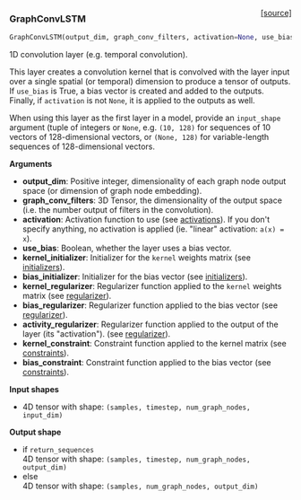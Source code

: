 <span style="float:right;">[[source]](https://github.com/vermaMachineLearning/keras-deep-graph-learning/blob/master/keras_dgl/layers/graph_convolutional_recurrent_layer.py#L116)</span>
### GraphConvLSTM

```python
GraphConvLSTM(output_dim, graph_conv_filters, activation=None, use_bias=True, kernel_initializer='glorot_uniform', bias_initializer='zeros', kernel_regularizer=None, bias_regularizer=None, activity_regularizer=None, kernel_constraint=None, bias_constraint=None)
```

1D convolution layer (e.g. temporal convolution).

This layer creates a convolution kernel that is convolved
with the layer input over a single spatial (or temporal) dimension
to produce a tensor of outputs.
If `use_bias` is True, a bias vector is created and added to the outputs.
Finally, if `activation` is not `None`,
it is applied to the outputs as well.

When using this layer as the first layer in a model,
provide an `input_shape` argument
(tuple of integers or `None`, e.g.
`(10, 128)` for sequences of 10 vectors of 128-dimensional vectors,
or `(None, 128)` for variable-length sequences of 128-dimensional vectors.

__Arguments__

- __output_dim__: Positive integer, dimensionality of each graph node output space (or dimension of graph node embedding).
- __graph_conv_filters__: 3D Tensor, the dimensionality of the output space
(i.e. the number output of filters in the convolution).
- __activation__: Activation function to use
(see [activations](../activations.md)).
If you don't specify anything, no activation is applied
(ie. "linear" activation: `a(x) = x`).
- __use_bias__: Boolean, whether the layer uses a bias vector.
- __kernel_initializer__: Initializer for the `kernel` weights matrix
(see [initializers](../initializers.md)).
- __bias_initializer__: Initializer for the bias vector
(see [initializers](../initializers.md)).
- __kernel_regularizer__: Regularizer function applied to
the `kernel` weights matrix
(see [regularizer](../regularizers.md)).
- __bias_regularizer__: Regularizer function applied to the bias vector
(see [regularizer](../regularizers.md)).
- __activity_regularizer__: Regularizer function applied to
the output of the layer (its "activation").
(see [regularizer](../regularizers.md)).
- __kernel_constraint__: Constraint function applied to the kernel matrix
(see [constraints](https://keras.io/constraints/)).
- __bias_constraint__: Constraint function applied to the bias vector
(see [constraints](https://keras.io/constraints/)).

__Input shapes__

* 4D tensor with shape: `(samples, timestep, num_graph_nodes, input_dim)`<br/>

__Output shape__

* if `return_sequences`<br/>
4D tensor with shape: `(samples, timestep, num_graph_nodes, output_dim)`<br/>
* else<br />
4D tensor with shape: `(samples, num_graph_nodes, output_dim)`<br/>